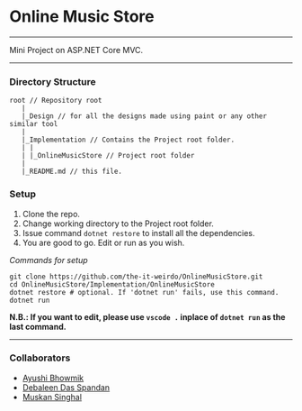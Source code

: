 # Online Music Store
---
Mini Project on ASP.NET Core MVC.

---

### Directory Structure
```
root // Repository root
   |
   |_Design // for all the designs made using paint or any other similar tool
   |
   |_Implementation // Contains the Project root folder.
   | |
   | |_OnlineMusicStore // Project root folder
   |
   |_README.md // this file.
```

### Setup

1. Clone the repo.
2. Change working directory to the Project root folder.
3. Issue command ```dotnet restore``` to install all the dependencies.
4. You are good to go. Edit or run as you wish.

_Commands for setup_

```
git clone https://github.com/the-it-weirdo/OnlineMusicStore.git
cd OnlineMusicStore/Implementation/OnlineMusicStore
dotnet restore # optional. If 'dotnet run' fails, use this command.
dotnet run
```

**N.B.: If you want to edit, please use ```vscode .``` inplace of ```dotnet run``` as the last command.**

---
### Collaborators
- [Ayushi Bhowmik](https://github.com/ayushibhowmik)
- [Debaleen Das Spandan](https://github.com/the-it-weirdo)
- [Muskan Singhal](https://github.com/muskan3218)